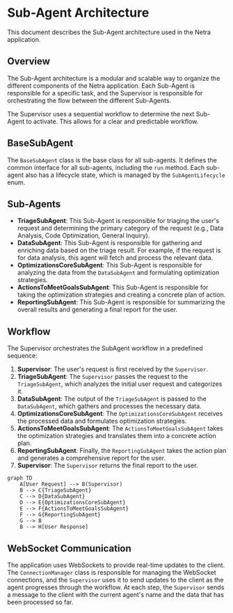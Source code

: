 
# Sub-Agent Architecture

This document describes the Sub-Agent architecture used in the Netra application.

## Overview

The Sub-Agent architecture is a modular and scalable way to organize the different components of the Netra application. Each Sub-Agent is responsible for a specific task, and the Supervisor is responsible for orchestrating the flow between the different Sub-Agents.

The Supervisor uses a sequential workflow to determine the next Sub-Agent to activate. This allows for a clear and predictable workflow.

## BaseSubAgent

The `BaseSubAgent` class is the base class for all sub-agents. It defines the common interface for all sub-agents, including the `run` method. Each sub-agent also has a lifecycle state, which is managed by the `SubAgentLifecycle` enum.

## Sub-Agents

- **TriageSubAgent**: This Sub-Agent is responsible for triaging the user's request and determining the primary category of the request (e.g., Data Analysis, Code Optimization, General Inquiry).
- **DataSubAgent**: This Sub-Agent is responsible for gathering and enriching data based on the triage result. For example, if the request is for data analysis, this agent will fetch and process the relevant data.
- **OptimizationsCoreSubAgent**: This Sub-Agent is responsible for analyzing the data from the `DataSubAgent` and formulating optimization strategies.
- **ActionsToMeetGoalsSubAgent**: This Sub-Agent is responsible for taking the optimization strategies and creating a concrete plan of action.
- **ReportingSubAgent**: This Sub-Agent is responsible for summarizing the overall results and generating a final report for the user.

## Workflow

The Supervisor orchestrates the SubAgent workflow in a predefined sequence:

1.  **Supervisor**: The user's request is first received by the `Supervisor`.
2.  **TriageSubAgent**: The `Supervisor` passes the request to the `TriageSubAgent`, which analyzes the initial user request and categorizes it.
3.  **DataSubAgent**: The output of the `TriageSubAgent` is passed to the `DataSubAgent`, which gathers and processes the necessary data.
4.  **OptimizationsCoreSubAgent**: The `OptimizationsCoreSubAgent` receives the processed data and formulates optimization strategies.
5.  **ActionsToMeetGoalsSubAgent**: The `ActionsToMeetGoalsSubAgent` takes the optimization strategies and translates them into a concrete action plan.
6.  **ReportingSubAgent**: Finally, the `ReportingSubAgent` takes the action plan and generates a comprehensive report for the user.
7.  **Supervisor**: The `Supervisor` returns the final report to the user.

```mermaid
graph TD
    A[User Request] --> B(Supervisor)
    B --> C{TriageSubAgent}
    C --> D{DataSubAgent}
    D --> E{OptimizationsCoreSubAgent}
    E --> F{ActionsToMeetGoalsSubAgent}
    F --> G{ReportingSubAgent}
    G --> B
    B --> H[User Response]
```

## WebSocket Communication

The application uses WebSockets to provide real-time updates to the client. The `ConnectionManager` class is responsible for managing the WebSocket connections, and the `Supervisor` uses it to send updates to the client as the agent progresses through the workflow. At each step, the `Supervisor` sends a message to the client with the current agent's name and the data that has been processed so far.
